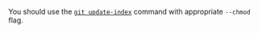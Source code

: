 You should use the [`git update-index`](https://git-scm.com/docs/git-update-index) command with appropriate `--chmod` flag.
